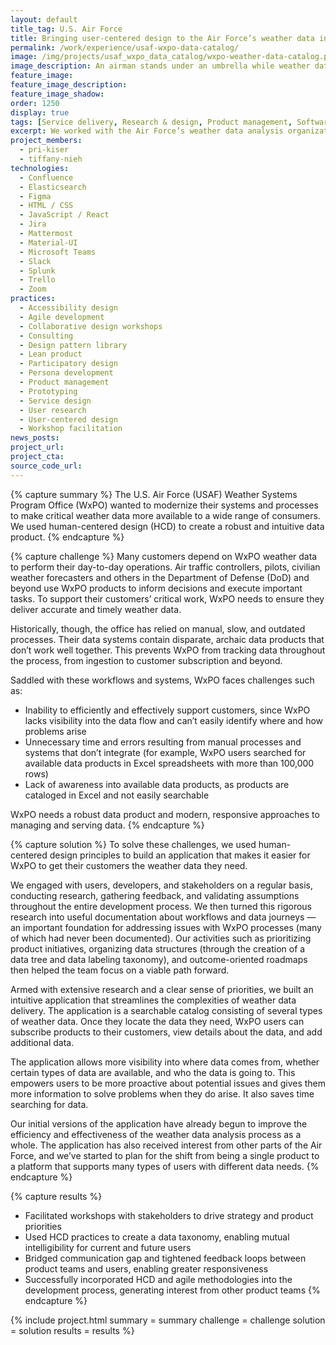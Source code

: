 ```yaml
---
layout: default
title_tag: U.S. Air Force
title: Bringing user-centered design to the Air Force’s weather data infrastructure
permalink: /work/experience/usaf-wxpo-data-catalog/
image: /img/projects/usaf_wxpo_data_catalog/wxpo-weather-data-catalog.png
image_description: An airman stands under an umbrella while weather data rains down around them.
feature_image:
feature_image_description:
feature_image_shadow:
order: 1250
display: true
tags: [Service delivery, Research & design, Product management, Software delivery, Air Force, pri kiser, tiffany nieh]
excerpt: We worked with the Air Force’s weather data analysis organization to transform how data flows into weather applications.
project_members:
  - pri-kiser
  - tiffany-nieh
technologies:
  - Confluence
  - Elasticsearch
  - Figma
  - HTML / CSS
  - JavaScript / React
  - Jira
  - Mattermost
  - Material-UI
  - Microsoft Teams
  - Slack
  - Splunk
  - Trello
  - Zoom
practices:
  - Accessibility design
  - Agile development
  - Collaborative design workshops
  - Consulting
  - Design pattern library
  - Lean product
  - Participatory design
  - Persona development
  - Product management
  - Prototyping
  - Service design
  - User research
  - User-centered design
  - Workshop facilitation
news_posts:
project_url:
project_cta:
source_code_url:
---
```


{% capture summary %}
The U.S. Air Force (USAF) Weather Systems Program Office (WxPO) wanted to modernize their systems and processes to make critical weather data more available to a wide range of consumers. We used human-centered design (HCD) to create a robust and intuitive data product.
{% endcapture %}

{% capture challenge %}
Many customers depend on WxPO weather data to perform their day-to-day operations. Air traffic controllers, pilots, civilian weather forecasters and others in the Department of Defense (DoD) and beyond use WxPO products to inform decisions and execute important tasks. To support their customers’ critical work, WxPO needs to ensure they deliver accurate and timely weather data.

Historically, though, the office has relied on manual, slow, and outdated processes. Their data systems contain disparate, archaic data products that don’t work well together. This prevents WxPO from tracking data throughout the process, from ingestion to customer subscription and beyond.

Saddled with these workflows and systems, WxPO faces challenges such as:
- Inability to efficiently and effectively support customers, since WxPO lacks visibility into the data flow and can’t easily  identify where and how problems arise
- Unnecessary time and errors resulting from manual processes and systems that don’t integrate (for example, WxPO users searched for available data products in Excel spreadsheets with more than 100,000 rows)
- Lack of awareness into available data products, as products are cataloged in Excel and not easily searchable

WxPO needs a robust data product and modern, responsive approaches to managing and serving data.
{% endcapture %}

{% capture solution %}
To solve these challenges, we used human-centered design principles to build an application that makes it easier for WxPO to get their customers the weather data they need.

We engaged with users, developers, and stakeholders on a regular basis, conducting research, gathering feedback, and validating assumptions throughout the entire development process. We then turned this rigorous research into useful documentation about workflows and data journeys — an important foundation for addressing issues with WxPO processes (many of which had never been documented). Our activities such as prioritizing product initiatives, organizing data structures (through the creation of a data tree and data labeling taxonomy), and outcome-oriented roadmaps then helped the team focus on a viable path forward. 

Armed with extensive research and a clear sense of priorities, we built an intuitive application that streamlines the complexities of weather data delivery. The application is a searchable catalog consisting of several types of weather data. Once they locate the data they need, WxPO users can subscribe products to their customers, view details about the data, and add additional data. 

The application allows more visibility into where data comes from, whether certain types of data are available, and who the data is going to. This empowers users to be more proactive about potential issues and gives them more information to solve problems when they do arise. It also saves time searching for data.

Our initial versions of the application have already begun to improve the efficiency and effectiveness of the weather data analysis process as a whole. The application has also received interest from other parts of the Air Force, and we’ve started to plan for the shift from being a single product to a platform that supports many types of users with different data needs.
{% endcapture %}

{% capture results %}
- Facilitated workshops with stakeholders to drive strategy and product priorities
- Used HCD practices to create a data taxonomy, enabling mutual intelligibility for current and future users
- Bridged communication gap and tightened feedback loops between product teams and users, enabling greater responsiveness
- Successfully incorporated HCD and agile methodologies into the development process, generating interest from other product teams
{% endcapture %}

{% include project.html
  summary = summary
  challenge = challenge
  solution = solution
  results = results
%}
